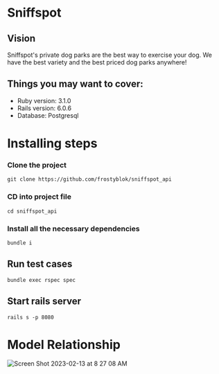 # Sniffspot #

## Vision

Sniffspot's private dog parks are the best way to exercise your dog. We have the best variety and the best priced dog parks anywhere!

## Things you may want to cover: ##
- Ruby version: 3.1.0
- Rails version: 6.0.6
- Database: Postgresql

# Installing steps #


### Clone the project ###
```
git clone https://github.com/frostyblok/sniffspot_api
```

### CD into project file ###
```
cd sniffspot_api
```

### Install all the necessary dependencies ###
```
bundle i
```



## Run test cases ##
```
bundle exec rspec spec
```

## Start rails server ##
```
rails s -p 8080
```


# Model Relationship #
![Screen Shot 2023-02-13 at 8 27 08 AM](https://user-images.githubusercontent.com/40468678/218370474-58f7e227-9d97-415f-857e-e6f6c53e4aab.png)

